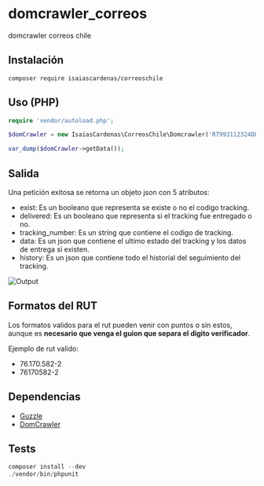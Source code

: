 # domcrawler_correos

domcrawler correos chile

## Instalación

```
composer require isaiascardenas/correoschile
```

## Uso (PHP)

```php
require 'vendor/autoload.php';

$domCrawler = new IsaiasCardenas\CorreosChile\Domcrawler('RT993112324DE');

var_dump($domCrawler->getData());
```

## Salida

Una petición exitosa se retorna un objeto json con 5 atributos:

* exist: Es un booleano que representa se existe o no el codigo tracking.
* delivered: Es un booleano que representa si el tracking fue entregado o no.
* tracking_number: Es un string que contiene el codigo de tracking.
* data: Es un json que contiene el ultimo estado del tracking y los datos de entrega si existen.
* history: Es un json que contiene todo el historial del seguimiento del tracking.

![Output](/screenshots/output.png?raw=true "Sii respuesta")

## Formatos del RUT

Los formatos validos para el rut pueden venir con puntos o sin estos, aunque es **necesario que venga el guion que separa el digito verificador**.

Ejemplo de rut valido:

* 76.170.582-2
* 76170582-2

## Dependencias

* [Guzzle](https://github.com/guzzle/guzzle)
* [DomCrawler](https://github.com/symfony/DomCrawler)

## Tests

``` php
composer install --dev
./vendor/bin/phpunit
```
